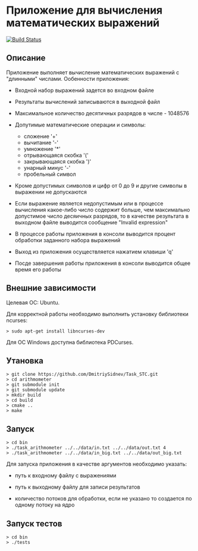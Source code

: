 # Приложение для вычисления математических выражений

[![Build Status](https://api.travis-ci.org/DmitriySidnev/Task_STC.svg?branch=master)](https://travis-ci.org/DmitriySidnev/Task_STC)

## Описание
Приложение выполняет вычисление математических выражений с "длинными" числами.
Ообенности приложения:

- Входной набор выражений задется во входном файле
- Результаты вычислений записываются в выходной файл
- Максимальное количество десятичных разрядов в числе - 1048576
- Допутимые математические операции и символы:
  - сложение '+'
  - вычитание '-'
  - умножение '*'
  - отрывающаяся скобка '('
  - закрывающаяся скобка ')'
  - унарный минус '-'
  - пробельный символ

- Кроме допустимых символов и цифр от 0 до 9 и  другие символы в выражении не допускаются
- Если выражение является недопустимым или в процессе вычисления какое-либо число содержит больше, чем максимально допустимое число десяичных разрядов, то в качестве результата в выходном файле выводится сообщение "Invalid expression"
- В процессе работы приложения в консоли выводится процент обработки заданного набора выражений
- Выход из приложения осуществляется нажатием клавиши 'q'
- Посде завершения работы приложения в консоли выводится общее время его работы

## Внешние зависимости

Целевая ОС: Ubuntu.

Для корректной работы необходимо выполнить установку библиотеки ncurses:

```
> sudo apt-get install libncurses-dev
```
Для ОС Windows доступна библиотека PDCurses.

## Утановка

```
> git clone https://github.com/DmitriySidnev/Task_STC.git
> cd arithmometer
> git submodule init
> git submodule update
> mkdir build
> cd build
> cmake ..
> make
```

## Запуск

```
> cd bin
> ./task_arithmometer ../../data/in.txt ../../data/out.txt 4
> ./task_arithmometer ../../data/in_big.txt ../../data/out_big.txt
```

Для запуска приложения в качестве аргументов необходимо указать:

- путь к входному файлу с выражениями

- путь к выходному файлу для записи результатов

- количество потоков для обработки, если не указано то создается по одному потоку на ядро

## Запуск тестов

```
> cd bin
> ./tests
```
